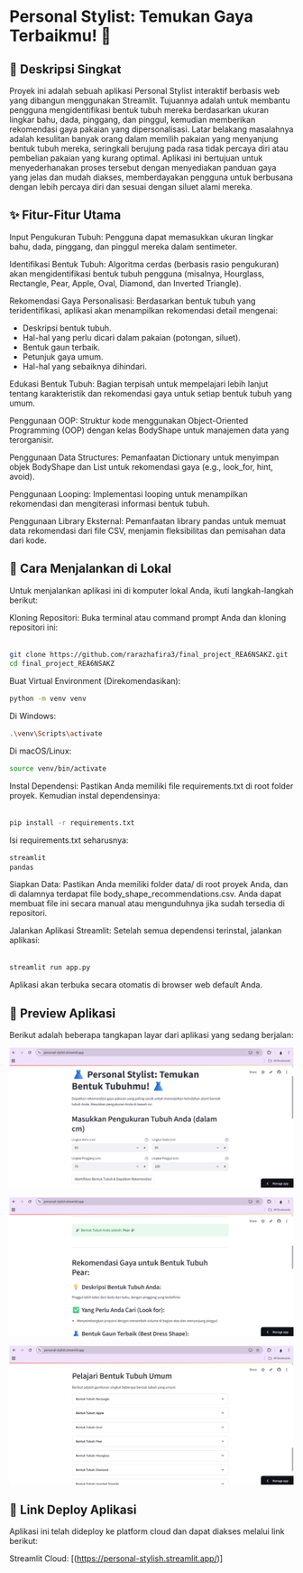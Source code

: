 # Personal Stylist: Temukan Gaya Terbaikmu! 👗

## 📝 Deskripsi Singkat
Proyek ini adalah sebuah aplikasi Personal Stylist interaktif berbasis web yang dibangun menggunakan Streamlit. Tujuannya adalah untuk membantu pengguna mengidentifikasi bentuk tubuh mereka berdasarkan ukuran lingkar bahu, dada, pinggang, dan pinggul, kemudian memberikan rekomendasi gaya pakaian yang dipersonalisasi. Latar belakang masalahnya adalah kesulitan banyak orang dalam memilih pakaian yang menyanjung bentuk tubuh mereka, seringkali berujung pada rasa tidak percaya diri atau pembelian pakaian yang kurang optimal. Aplikasi ini bertujuan untuk menyederhanakan proses tersebut dengan menyediakan panduan gaya yang jelas dan mudah diakses, memberdayakan pengguna untuk berbusana dengan lebih percaya diri dan sesuai dengan siluet alami mereka.

## ✨ Fitur-Fitur Utama
Input Pengukuran Tubuh: Pengguna dapat memasukkan ukuran lingkar bahu, dada, pinggang, dan pinggul mereka dalam sentimeter.

Identifikasi Bentuk Tubuh: Algoritma cerdas (berbasis rasio pengukuran) akan mengidentifikasi bentuk tubuh pengguna (misalnya, Hourglass, Rectangle, Pear, Apple, Oval, Diamond, dan Inverted Triangle).

Rekomendasi Gaya Personalisasi: Berdasarkan bentuk tubuh yang teridentifikasi, aplikasi akan menampilkan rekomendasi detail mengenai:
- Deskripsi bentuk tubuh.
- Hal-hal yang perlu dicari dalam pakaian (potongan, siluet).
- Bentuk gaun terbaik.
- Petunjuk gaya umum.
- Hal-hal yang sebaiknya dihindari.

Edukasi Bentuk Tubuh: Bagian terpisah untuk mempelajari lebih lanjut tentang karakteristik dan rekomendasi gaya untuk setiap bentuk tubuh yang umum.

Penggunaan OOP: Struktur kode menggunakan Object-Oriented Programming (OOP) dengan kelas BodyShape untuk manajemen data yang terorganisir.

Penggunaan Data Structures: Pemanfaatan Dictionary untuk menyimpan objek BodyShape dan List untuk rekomendasi gaya (e.g., look_for, hint, avoid).

Penggunaan Looping: Implementasi looping untuk menampilkan rekomendasi dan mengiterasi informasi bentuk tubuh.

Penggunaan Library Eksternal: Pemanfaatan library pandas untuk memuat data rekomendasi dari file CSV, menjamin fleksibilitas dan pemisahan data dari kode.


## 🚀 Cara Menjalankan di Lokal
Untuk menjalankan aplikasi ini di komputer lokal Anda, ikuti langkah-langkah berikut:

Kloning Repositori:
Buka terminal atau command prompt Anda dan kloning repositori ini:

```Bash

git clone https://github.com/rarazhafira3/final_project_REA6NSAKZ.git
cd final_project_REA6NSAKZ
```

Buat Virtual Environment (Direkomendasikan):

```Bash
python -m venv venv
```

Di Windows:
```Bash
.\venv\Scripts\activate
```

Di macOS/Linux:
```Bash
source venv/bin/activate
```

Instal Dependensi:
Pastikan Anda memiliki file requirements.txt di root folder proyek. Kemudian instal dependensinya:

```Bash

pip install -r requirements.txt
```

Isi requirements.txt seharusnya:

```Bash
streamlit
pandas
```

Siapkan Data:
Pastikan Anda memiliki folder data/ di root proyek Anda, dan di dalamnya terdapat file body_shape_recommendations.csv. Anda dapat membuat file ini secara manual atau mengunduhnya jika sudah tersedia di repositori.

Jalankan Aplikasi Streamlit:
Setelah semua dependensi terinstal, jalankan aplikasi:

```Bash

streamlit run app.py
```

Aplikasi akan terbuka secara otomatis di browser web default Anda.

## 📸 Preview Aplikasi
Berikut adalah beberapa tangkapan layar dari aplikasi yang sedang berjalan:

![alt text](image.png)

![alt text](image-1.png)

![alt text](image-2.png)

## 🔗 Link Deploy Aplikasi
Aplikasi ini telah dideploy ke platform cloud dan dapat diakses melalui link berikut:

Streamlit Cloud: [(https://personal-stylish.streamlit.app/)]